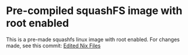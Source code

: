 # Pre-compiled squashFS image with root enabled
This is a pre-made squashfs linux image with root enabled. For changes made, see this commit: [Edited Nix Files](https://github.com/Fohdeesha/idrac-7-8-reverse-engineering/commit/af2da507b4386ba9964057fc6d698618d73b346d)
